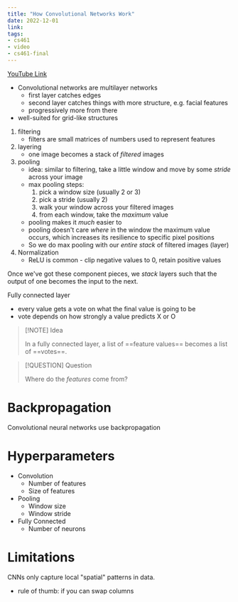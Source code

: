 ```yaml
---
title: "How Convolutional Networks Work"
date: 2022-12-01
link: 
tags:
- cs461
- video
- cs461-final
---
```


[YouTube Link](https://www.youtube.com/watch?v=FmpDIaiMIeA)

* Convolutional networks are multilayer networks
	* first layer catches edges
	* second layer catches things with more structure, e.g. facial features
	* progressively more from there
* well-suited for grid-like structures
1. filtering
	* filters are small matrices of numbers used to represent features
2. layering
	* one image becomes a stack of *filtered* images
3. pooling
	* idea: similar to filtering, take a little window and move by some *stride* across your image
	* max pooling steps:
		1. pick a window size (usually 2 or 3)
		2. pick a stride (usually 2)
		3. walk your window across your filtered images
		4. from each window, take the *maximum* value
	* pooling makes it *much* easier to 
	* pooling doesn't care *where* in the window the maximum value occurs, which increases its resilience to specific pixel positions
	* So we do max pooling with our *entire stack* of filtered images (layer)
4. Normalization
	* ReLU is common - clip negative values to 0, retain positive values

Once we've got these component pieces, we *stack* layers such that the output of one becomes the input to the next.

Fully connected layer
* every value gets a vote on what the final value is going to be
* vote depends on how strongly a value predicts X or O

> [!NOTE] Idea
> 
> In a fully connected layer, a list of ==feature values== becomes a list of ==votes==.

> [!QUESTION] Question
> 
> Where do the *features* come from?
> 
> 


# Backpropagation

Convolutional neural networks use backpropagation

# Hyperparameters

* Convolution
	* Number of features
	* Size of features
* Pooling
	* Window size
	* Window stride
* Fully Connected
	* Number of neurons

# Limitations

CNNs only capture local "spatial" patterns in data.
* rule of thumb: if you can swap columns 